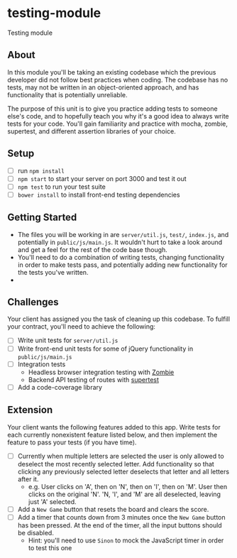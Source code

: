 # testing-module
Testing module

## About
In this module you'll be taking an existing codebase which the previous developer did not follow best practices when coding. The codebase has no tests, may not be written in an object-oriented approach, and has functionality that is potentially unreliable.

The purpose of this unit is to give you practice adding tests to someone else's code, and to hopefully teach you why it's a good idea to always write tests for your code. You'll gain familiarity and practice with mocha, zombie, supertest, and different assertion libraries of your choice.

## Setup
- [ ] run `npm install`
- [ ] `npm start` to start your server on port 3000 and test it out
- [ ] `npm test` to run your test suite
- [ ] `bower install` to install front-end testing dependencies

## Getting Started
- The files you will be working in are `server/util.js`, `test/`, `index.js`, and potentially in `public/js/main.js`. It wouldn't hurt to take a look around and get a feel for the rest of the code base though.
- You'll need to do a combination of writing tests, changing functionality in order to make tests pass, and potentially adding new functionality for the tests you've written.
- 

## Challenges
Your client has assigned you the task of cleaning up this codebase. To fulfill your contract, you'll need to achieve the following:
  - [ ] Write unit tests for `server/util.js`
  - [ ] Write front-end unit tests for some of jQuery functionality in `public/js/main.js`
  - [ ] Integration tests
    - Headless browser integration testing with [Zombie](http://zombie.js.org/)
    - Backend API testing of routes with [supertest](https://github.com/visionmedia/supertest)
  - [ ] Add a code-coverage library

## Extension
Your client wants the following features added to this app. Write tests for each currently nonexistent feature listed below, and then implement the feature to pass your tests (if you have time).
  - [ ] Currently when multiple letters are selected the user is only allowed to deselect the most recently selected letter. Add functionality so that clicking any previously selected letter deselects that letter and all letters after it.
    - e.g. User clicks on 'A', then on 'N', then on 'I', then on 'M'. User then clicks on the original 'N'. 'N, 'I', and 'M' are all deselected, leaving just 'A' selected.
  - [ ] Add a `New Game` button that resets the board and clears the score.
  - [ ] Add a timer that counts down from 3 minutes once the `New Game` button has been pressed. At the end of the timer, all the input buttons should be disabled.
    - Hint: you'll need to use `Sinon` to mock the JavaScript timer in order to test this one
